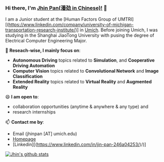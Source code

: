### Hi there, I'm [Jhin Pan(潘劲 in Chinese)!](https://jhinpan.github.io/) 👋

I am a Junior student at the [Human Factors Group of UMTRI][(https://www.linkedin.com/company/university-of-michigan-transportation-research-institute/)] in [Umich](https://www.umich.edu/).
Before joining Umich, I was studying in the Shanghai JiaoTong University with pusing the degree of Electrical Computer Engineering Major.


🔭 **Reseach-wise, I mainly focus on**:

- **Autonomous Driving** topics related to **Simulation**, and **Cooperative Driving Automation**
- **Computer Vision** topics related to **Convolutional Network** and **Image Classification**
- **Extended Reality** topics related to **Virtual Reality** and **Augmented Reality**


😄 **I am open to**:

- collaboration opportunities (anytime & anywhere & any type) and 
- research internships

📫 **Contact me by**:
- Email (jhinpan [AT] umich.edu)
- [Homepage](https://Jhinpan.github.io/)
- [Linkedin][(https://www.linkedin.com/in/jin-pan-246a04253/)/)]


[![Jhin's github stats](https://github-readme-stats.vercel.app/api?username=Jhinpan&theme=material-palenight&count_private=true&hide=contribs)](https://github.com/anuraghazra/github-readme-stats)
